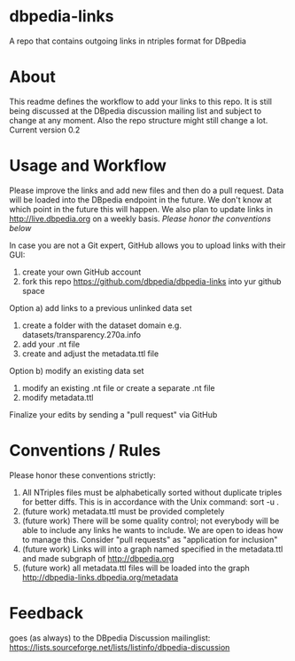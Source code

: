 dbpedia-links
=============
A repo that contains outgoing links in ntriples format for DBpedia

About
=====
This readme defines the workflow to add your links to this repo. It is still being discussed at the DBpedia discussion mailing list and subject to change at any moment. Also the repo structure might still change a lot.
Current version 0.2

Usage and Workflow
==================
Please improve the links and add new files and then do a pull request.  Data will be loaded into the DBpedia endpoint in the future. 
We don't know at which point in the future this will happen. We also plan to update links in http://live.dbpedia.org on a weekly basis. 
*Please honor the conventions below*

In case you are not a Git expert, GitHub allows you to upload links with their GUI:
1. create your own GitHub account
2. fork this repo https://github.com/dbpedia/dbpedia-links into yur github space

Option a) add links to a previous unlinked data set
1. create a folder with the dataset domain e.g. datasets/transparency.270a.info
2. add your .nt file 
3. create and adjust the metadata.ttl file

Option b) modify an existing data set 
1. modify an existing .nt file or create a separate .nt file
2. modify metadata.ttl

Finalize your edits by sending a "pull request" via GitHub

Conventions / Rules
===================
Please honor these conventions strictly:

1. All NTriples files must be alphabetically sorted without duplicate triples for better diffs. This is in accordance with the Unix command: sort -u .
2. (future work) metadata.ttl must be provided completely
3. (future work) There will be some quality control; not everybody will be able to include any links he wants to include. We are open to ideas how to manage this. Consider "pull requests" as "application for inclusion"
4. (future work) Links will into a graph named specified in the metadata.ttl and made subgraph of http://dbpedia.org
5. (future work) all metadata.ttl files will be loaded into the graph http://dbpedia-links.dbpedia.org/metadata

Feedback
========
goes (as always) to the DBpedia Discussion mailinglist: https://lists.sourceforge.net/lists/listinfo/dbpedia-discussion


